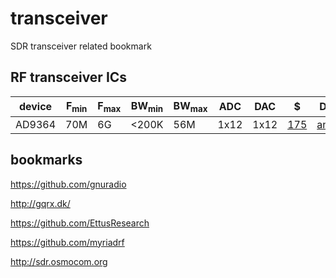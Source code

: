 # transceiver

SDR transceiver related bookmark

## RF transceiver ICs

| device | F<sub>min | F<sub>max | BW<sub>min | BW<sub>max | ADC | DAC | $ | Datasheet |
|--------|------|------|-------|-------|------|------|-----|-----|
| AD9364 | 70M  | 6G   | <200K | 56M   | 1x12 | 1x12 | [175](https://www.digikey.com/product-detail/en/AD9364BBCZ/AD9364BBCZ-ND/4747823) | [analog.com](http://www.analog.com/media/en/technical-documentation/data-sheets/AD9364.pdf) |

## bookmarks

https://github.com/gnuradio

http://gqrx.dk/

https://github.com/EttusResearch

https://github.com/myriadrf

http://sdr.osmocom.org


